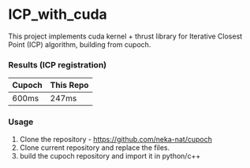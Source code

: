 # ICP_with_cuda
This project implements cuda kernel + thrust library for Iterative Closest Point (ICP) algorithm, building from cupoch.

### Results (ICP registration)
| Cupoch        | This Repo     |
| ------------- | ------------- |
| 600ms         | 247ms  |

### Usage
1) Clone the repository - https://github.com/neka-nat/cupoch
2) Clone current repository and replace the files.
3) build the cupoch repository and import it in python/c++
